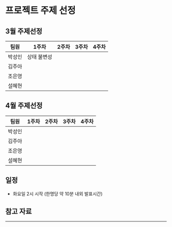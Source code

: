 # 프로젝트 주제 선정

## 3월 주제선정

| 팀원   | 1주차       | 2주차 | 3주차 | 4주차 |
| ------ | ----------- | ----- | ----- | ----- |
| 박성인 | 상태 불변성 |       |       |       |
| 김주아 |             |       |       |       |
| 조은영 |             |       |       |       |
| 설혜현 |             |       |       |       |

## 4월 주제선정

| 팀원   | 1주차 | 2주차 | 3주차 | 4주차 |
| ------ | ----- | ----- | ----- | ----- |
| 박성인 |       |       |       |       |
| 김주아 |       |       |       |       |
| 조은영 |       |       |       |       |
| 설혜현 |       |       |       |       |

## 일정

- 화요일 2시 시작 (한명당 약 10분 내외 발표시간)

## 참고 자료

---
